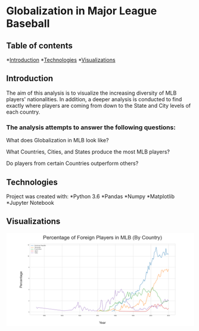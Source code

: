 # Globalization in Major League Baseball

## Table of contents
*[Introduction](#Introduction)
*[Technologies](#Technologies)
*[Visualizations](#Setup)

## Introduction
The aim of this analysis is to visualize the increasing diversity of MLB players' nationalities. In addition, a deeper analysis is conducted to find exactly where players are coming from down to the State and City levels of each country. 

### The analysis attempts to answer the following questions:

What does Globalization in MLB look like?

What Countries, Cities, and States produce the most MLB players?

Do players from certain Countries outperform others?

## Technologies

Project was created with:
*Python 3.6
*Pandas
*Numpy
*Matplotlib
*Jupyter Notebook

## Visualizations

![Globalization in MLB](./Visualizations/foreign_line.png)



